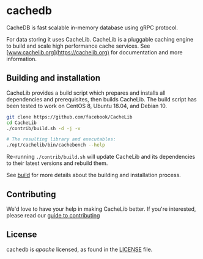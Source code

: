 # cachedb
CacheDB is fast scalable in-memory database using gRPC protocol.

For data storing it uses CacheLib.
CacheLib is a pluggable caching engine to build and scale high performance cache services. See
[www.cachelib.org](https://cachelib.org) for documentation and more information.

## Building and installation

CacheLib provides a build script which prepares and installs all
dependencies and prerequisites, then builds CacheLib.
The build script has been tested to work on CentOS 8,
Ubuntu 18.04, and Debian 10.

```sh
git clone https://github.com/facebook/CacheLib
cd CacheLib
./contrib/build.sh -d -j -v

# The resulting library and executables:
./opt/cachelib/bin/cachebench --help
```

Re-running `./contrib/build.sh` will update CacheLib and its dependencies
to their latest versions and rebuild them.

See [build](https://cachelib.org/docs/installation/) for more details about
the building and installation process.


## Contributing

We'd love to have your help in making CacheLib better. If you're interested,
please read our [guide to contributing](CONTRIBUTING.md)



## License

cachedb is *apache* licensed, as found in the [LICENSE](LICENSE) file.
